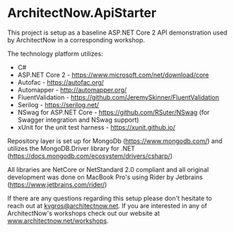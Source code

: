# ArchitectNow.ApiStarter

This project is setup as a baseline ASP.NET Core 2 API demonstration used by ArchitectNow in a corresponding workshop.

The technology platform utilizes:

* C#
* ASP.NET Core 2 - https://www.microsoft.com/net/download/core
* Autofac - https://autofac.org/
* Automapper - http://automapper.org/
* FluentValidation - https://github.com/JeremySkinner/FluentValidation
* Serilog - https://serilog.net/
* NSwag for ASP.NET Core  - https://github.com/RSuter/NSwag (for Swagger integration and NSwag support)
* xUnit for the unit test harness - https://xunit.github.io/ 

Repository layer is set up for MongoDb (https://www.mongodb.com/) and utilizes the MongoDB.Driver library for .NET (https://docs.mongodb.com/ecosystem/drivers/csharp/)

All libraries are NetCore or NetStandard 2.0 compliant and all original development was done on MacBook Pro's using Rider by Jetbrains (https://www.jetbrains.com/rider/)

If there are any questions regarding this setup please don't hesitate to reach out at kvgros@architectnow.net.   If you are interested in any of ArchitectNow's workshops check out our website at www.architectnow.net/workshops.  


